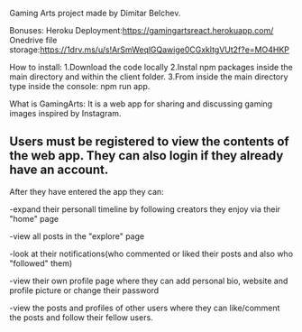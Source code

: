 Gaming Arts project made by Dimitar Belchev.

Bonuses:
Heroku Deployment:https://gamingartsreact.herokuapp.com/
Onedrive file storage:https://1drv.ms/u/s!ArSmWeqlGQawige0CGxkltgVUt2f?e=MO4HKP

How to install:
1.Download the code locally
2.Instal npm packages inside the main directory and within the client folder.
3.From inside the main directory type inside the console: npm run app.

What is GamingArts:
It is a web app for sharing and discussing gaming images inspired by Instagram.

## Users must be registered to view the contents of the web app. They can also login if they already have an account.

After they have entered the app they can:

-expand their personall timeline by following creators they enjoy via their "home" page

-view all posts in the "explore" page

-look at their notifications(who commented or liked their posts and also who "followed" them)

-view their own profile page where they can add personal bio, website and profile picture or change their password

-view the posts and profiles of other users where they can like/comment the posts and follow their fellow users.
